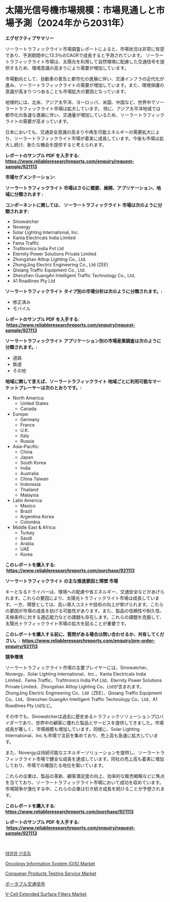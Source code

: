 <p><h1>太陽光信号機市場規模：市場見通しと市場予測（2024年から2031年）</h1></p><p><strong>エグゼクティブサマリー</strong></p>
<p><p>ソーラートラフィックライト市場調査レポートによると、市場状況は非常に有望であり、予測期間中に13.3％のCAGRで成長すると予測されています。 ソーラートラフィックライト市場は、太陽光を利用して自然環境に配慮した交通信号を提供するため、環境意識の高まりにより需要が増加しています。 </p><p>市場動向として、自動車の普及と都市化の進展に伴い、交通インフラの近代化が進み、ソーラートラフィックライトの需要が増加しています。また、環境保護の意識が高まりつつあることも市場拡大の要因となっています。</p><p>地理的には、北米、アジア太平洋、ヨーロッパ、米国、中国など、世界中でソーラートラフィックライト市場は拡大しています。 特に、アジア太平洋地域では都市化の急速な進展に伴い、交通量が増加しているため、ソーラートラフィックライトの需要が高まっています。 </p><p>日本においても、交通安全意識の高まりや再生可能エネルギーの需要拡大により、ソーラートラフィックライト市場が着実に成長しています。今後も市場は拡大し続け、新たな機会を提供すると考えられます。</p></p>
<p><strong>レポートのサンプル PDF を入手する: <a href="https://www.reliableresearchreports.com/enquiry/request-sample/921113">https://www.reliableresearchreports.com/enquiry/request-sample/921113</a></strong></p>
<p><strong>市場セグメンテーション:</strong></p>
<p><strong> ソーラートラフィックライト 市場はさらに概要、展開、アプリケーション、地域に分類されます :</strong></p>
<p><strong>コンポーネントに関しては、 ソーラートラフィックライト 市場は次のように分類されます: &nbsp;</strong></p>
<p><ul><li>Sinowatcher</li><li>Novergy</li><li>Solar Lighting International, Inc.</li><li>Kanta Electricals India Limited</li><li>Fama Traffic</li><li>Trafitronics India Pvt Ltd</li><li>Eternity Power Solutions Private Limited</li><li>Zhongshan Alltop Lighting Co., Ltd.</li><li>ZhongJing Electric Engineering Co., Ltd (ZEE)</li><li>Qixiang Traffic Equipment Co., Ltd.</li><li>Shenzhen GuangAn Intelligent Traffic Technology Co., Ltd,</li><li>A1 Roadlines Pty Ltd</li></ul></p>
<p><strong> ソーラートラフィックライト タイプ別の市場分析は次のように分類されます。:</strong></p>
<p><ul><li>修正済み</li><li>モバイル</li></ul></p>
<p><strong>レポートのサンプル PDF を入手する: &nbsp;<a href="https://www.reliableresearchreports.com/enquiry/request-sample/921113">https://www.reliableresearchreports.com/enquiry/request-sample/921113</a></strong></p>
<p><strong> ソーラートラフィックライト アプリケーション別の市場産業調査は次のように分類されます。:</strong></p>
<p><ul><li>道路</li><li>鉄道</li><li>その他</li></ul></p>
<p><strong>地域に関して言えば、ソーラートラフィックライト 地域ごとに利用可能なマーケットプレーヤーは次のとおりです。:</strong></p>
<p><ul>
    <li>
        North America:
        <ul>
            <li>United States</li>
            <li>Canada</li>
        </ul>
    </li>
    <li>
        Europe:
        <ul>
            <li>Germany</li>
            <li>France</li>
            <li>U.K.</li>
            <li>Italy</li>
            <li>Russia</li>
        </ul>
    </li>
    <li>
        Asia-Pacific:
        <ul>
            <li>China</li>
            <li>Japan</li>
            <li>South Korea</li>
            <li>India</li>
            <li>Australia</li>
            <li>China Taiwan</li>
            <li>Indonesia</li>
            <li>Thailand</li>
            <li>Malaysia</li>
        </ul>
    </li>
    <li>
        Latin America:
        <ul>
            <li>Mexico</li>
            <li>Brazil</li>
            <li>Argentina Korea</li>
            <li>Colombia</li>
        </ul>
    </li>
    <li>
        Middle East & Africa:
        <ul>
            <li>Turkey</li>
            <li>Saudi</li>
            <li>Arabia</li>
            <li>UAE</li>
            <li>Korea</li>
        </ul>
    </li>
    </ul></p>
<p><strong>このレポートを購入する: &nbsp;<a href="https://www.reliableresearchreports.com/purchase/921113">https://www.reliableresearchreports.com/purchase/921113</a></strong></p>
<p><strong>ソーラートラフィックライト の主な推進要因と障壁 市場</strong></p>
<p><p>キーとなるドライバーは、環境への配慮や省エネルギー、交通安全などがあげられます。これらの要因により、太陽光トラフィックライト市場は成長しています。一方、障壁としては、高い導入コストや技術の向上が挙げられます。これらの要因が市場の成長を妨げる可能性があります。また、製品の信頼性や耐久性、天候条件に対する適応能力などの課題も存在します。これらの課題を克服して、太陽光トラフィックライト市場の拡大を図ることが重要です。</p></p>
<p><strong>このレポートを購入する前に、質問がある場合は問い合わせるか、共有してください。:&nbsp; <a href="https://www.reliableresearchreports.com/enquiry/pre-order-enquiry/921113">https://www.reliableresearchreports.com/enquiry/pre-order-enquiry/921113</a></strong></p>
<p><strong>競争環境</strong></p>
<p><p>ソーラートラフィックライト市場の主要プレイヤーには、Sinowatcher、Novergy、Solar Lighting International、Inc.、Kanta Electricals India Limited、Fama Traffic、Trafitronics India Pvt Ltd、Eternity Power Solutions Private Limited、Zhongshan Alltop Lighting Co、Ltdが含まれます。ZhongJing Electric Engineering Co、Ltd（ZEE）、Qixiang Traffic Equipment Co、Ltd、Shenzhen GuangAn Intelligent Traffic Technology Co、Ltd、A1 Roadlines Pty Ltdなど。</p><p>その中でも、Sinowatcherは過去に歴史あるトラフィックソリューションプロバイダーであり、世界中の顧客に優れた製品とサービスを提供してきました。市場成長が著しく、市場規模も増加しています。同様に、Solar Lighting International、Inc.も市場で注目を集めており、売上高も急速に拡大しています。</p><p>また、Novergyは持続可能なエネルギーソリューションを提供し、ソーラートラフィックライト市場で健全な成長を達成しています。同社の売上高も着実に増加しており、市場での確固たる地位を築いています。</p><p>これらの企業は、製品の革新、顧客満足度の向上、効率的な販売戦略などに焦点を当てており、ソーラートラフィックライト市場において成功を収めています。市場競争が激化する中、これらの企業は引き続き成長を続けることが予想されます。</p></p>
<p><strong>このレポートを購入する: &nbsp; <a href="https://www.reliableresearchreports.com/purchase/921113">https://www.reliableresearchreports.com/purchase/921113</a></strong></p>
<p><strong>レポートのサンプル PDF を入手する: &nbsp;<a href="https://www.reliableresearchreports.com/enquiry/request-sample/921113">https://www.reliableresearchreports.com/enquiry/request-sample/921113</a></strong><strong></strong></p>
<p>&nbsp;</p>
<p><p><a href="https://github.com/sougarounis/Market-Research-Report-List-2/blob/main/9009007182002.md">태양광 신호등</a></p><p><a href="https://issuu.com/reportprime-2/docs/oncology-information-system-ois-market-size-2030.p">Oncology Information System (OIS) Market</a></p><p><a href="https://issuu.com/reportprime-2/docs/consumer-products-testing-service-market-size-2030">Consumer Products Testing Service Market</a></p><p><a href="https://github.com/lababdou/Market-Research-Report-List-2/blob/main/4108994182006.md">ポータブル交通信号</a></p><p><a href="https://github.com/PeterParrish5/Market-Research-Report-List-3/blob/main/v-cell-extended-surface-filters-market.md">V-Cell Extended Surface Filters Market</a></p></p>
